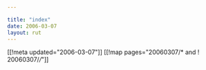 ```yaml
---

title: "index"
date: 2006-03-07
layout: rut
---
```


[[!meta updated="2006-03-07"]]
[[!map pages="20060307/* and ! 20060307/*/*"]]
